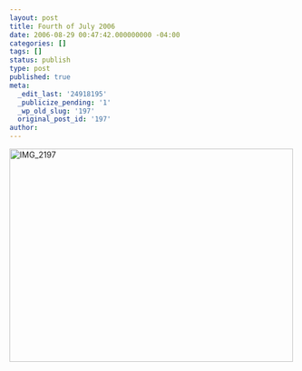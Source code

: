 ```yaml
---
layout: post
title: Fourth of July 2006
date: 2006-08-29 00:47:42.000000000 -04:00
categories: []
tags: []
status: publish
type: post
published: true
meta:
  _edit_last: '24918195'
  _publicize_pending: '1'
  _wp_old_slug: '197'
  original_post_id: '197'
author: 
---
```

<a href="http://www.flickr.com/photos/matthewsim/sets/72157594190273864/" title="IMG_2197 by Matthew Simoneau, on Flickr"><img src="https://farm1.staticflickr.com/65/183795374_4ca7f206d5.jpg" width="500" height="375" alt="IMG_2197" /></a>
